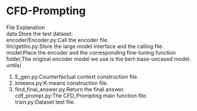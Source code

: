# CFD-Prompting
File Explanation<br>
data:Store the test dataset.<br>
encoder/Encoder.py:Call the encoder file.<br>
llm/getllm.py:Store the large model interface and the calling file.<br>
model:Place the encoder and the corresponding fine-tuning function folder,The original encoder model we use is the bert-base-uncased model.<br>
untils/<br>
1. E_gen.py:Counterfactual context construction file.<br>
2. kmeans.py:K-means construction file.<br>
3. find_final_answer.py:Return the final answer.<br>
cdf_prompt.py:The CFD_Prompting main function file.<br>
train.py:Dataset test file.<br>
